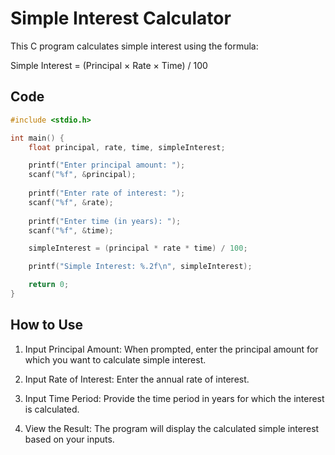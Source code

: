 # Simple Interest Calculator

This C program calculates simple interest using the formula:

Simple Interest = (Principal × Rate × Time) / 100

## Code

```c
#include <stdio.h>

int main() {
    float principal, rate, time, simpleInterest;

    printf("Enter principal amount: ");
    scanf("%f", &principal);
    
    printf("Enter rate of interest: ");
    scanf("%f", &rate);
    
    printf("Enter time (in years): ");
    scanf("%f", &time);

    simpleInterest = (principal * rate * time) / 100;

    printf("Simple Interest: %.2f\n", simpleInterest);

    return 0;
}
```

## How to Use

1. Input Principal Amount: When prompted, enter the principal amount for which you want to calculate simple interest.

2. Input Rate of Interest: Enter the annual rate of interest.

3. Input Time Period: Provide the time period in years for which the interest is calculated.

4. View the Result: The program will display the calculated simple interest based on your inputs.

